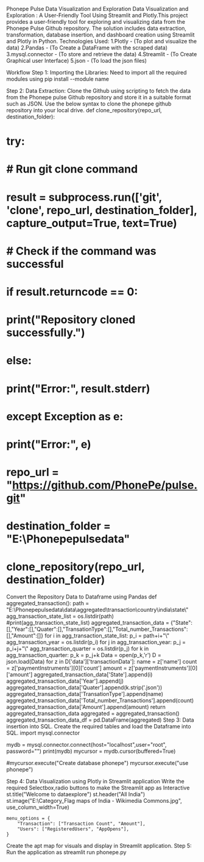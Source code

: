 Phonepe Pulse Data Visualization and Exploration
Data Visualization and Exploration : A User-Friendly Tool Using Streamlit and Plotly.This project provides a user-friendly tool for exploring and visualizing data from the Phonepe Pulse Github repository. The solution includes data extraction, transformation, database insertion, and dashboard creation using Streamlit and Plotly in Python.
Technologies Used:
1.Plotly - (To plot and visualize the data) 
2.Pandas - (To Create a DataFrame with the scraped data) 
3.mysql.connector - (To store and retrieve the data) 
4.Streamlit - (To Create Graphical user Interface) 
5.json - (To load the json files) 

Workflow
Step 1:
Importing the Libraries: Need to import all the required modules using pip install --module name

Step 2:
Data Extraction:
Clone the Github using scripting to fetch the data from the Phonepe pulse Github repository and store it in a suitable format such as JSON. Use the below syntax to clone the phonepe github repository into your local drive.
def clone_repository(repo_url, destination_folder):
#     try:
#         # Run git clone command
#         result = subprocess.run(['git', 'clone', repo_url, destination_folder], capture_output=True, text=True)
        
#         # Check if the command was successful
#         if result.returncode == 0:
#             print("Repository cloned successfully.")
#         else:
#             print("Error:", result.stderr)
#     except Exception as e:
#         print("Error:", e)

# repo_url = "https://github.com/PhonePe/pulse.git"
# destination_folder = "E:\Phonepepulsedata"
# clone_repository(repo_url, destination_folder)
Convert the Repository Data to Dataframe using Pandas
def aggregated_transaction():
    path = "E:\\Phonepepulsedata\\data\\aggregated\\transaction\\country\\india\\state\\"
    agg_transaction_state_list = os.listdir(path)
    #print(agg_transaction_state_list)
    aggregated_transaction_data = {"State":[],"Year":[],"Quater":[],"TransationType":[],"Total_number_Transactions":[],"Amount":[]}
    for i in agg_transaction_state_list:
        p_i = path+i+"\\"
        agg_transaction_year = os.listdir(p_i)
        for j in agg_transaction_year:
            p_j = p_i+j+"\\"
            agg_transaction_quarter = os.listdir(p_j)
            for k in agg_transaction_quarter:
                p_k = p_j+k
                Data = open(p_k,'r')
                D = json.load(Data)
                for z in D['data']['transactionData']:
                    name = z['name']
                    count = z['paymentInstruments'][0]['count']
                    amount = z['paymentInstruments'][0]['amount']
                    aggregated_transaction_data['State'].append(i)
                    aggregated_transaction_data['Year'].append(j)
                    aggregated_transaction_data['Quater'].append(k.strip('.json'))
                    aggregated_transaction_data['TransationType'].append(name)
                    aggregated_transaction_data['Total_number_Transactions'].append(count)
                    aggregated_transaction_data['Amount'].append(amount)
    return aggregated_transaction_data
aggregated = aggregated_transaction()
aggregated_transaction_data_df = pd.DataFrame(aggregated)
Step 3:
Data insertion into SQL.
Create the required tables and load the Dataframe into SQL.
import mysql.connector

mydb = mysql.connector.connect(host="localhost",user="root", password="")
print(mydb)
mycursor = mydb.cursor(buffered=True)

#mycursor.execute("Create database phonepe")
mycursor.execute("use phonepe")


Step 4:
Data Visualization using Plotly in Streamlit application
Write the required Selectbox,radio buttons to make the Streamlit app as Interactive
 st.title("Welcome to dataexplore")
    st.header("All India")
    st.image("E:\\Category_Flag maps of India - Wikimedia Commons.jpg", use_column_width=True)
    
    
    menu_options = {
        "Transaction": ["Transaction Count", "Amount"],
        "Users": ["RegisteredUsers", "AppOpens"],
    }
Create the apt map for visuals and display in Streamlit application.
Step 5:
Run the application as streamlit run phonepe.py



